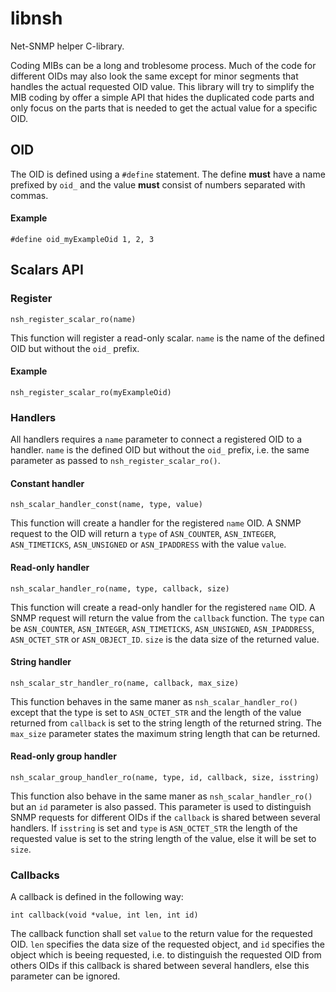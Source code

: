 # libnsh
Net-SNMP helper C-library.

Coding MIBs can be a long and troblesome process. Much of the code for
different OIDs may also look the same except for minor segments that handles
the actual requested OID value. This library will try to simplify the MIB coding
by offer a simple API that hides the duplicated code parts and only focus on the
parts that is needed to get the actual value for a specific OID.

## OID

The OID is defined using a `#define` statement. The define **must** have a name
prefixed by `oid_` and the value **must** consist of numbers separated with
commas.

#### Example
    #define oid_myExampleOid 1, 2, 3

## Scalars API

### Register
    nsh_register_scalar_ro(name)

This function will register a read-only scalar. `name` is the name of the
defined OID but without the `oid_` prefix.

#### Example
    nsh_register_scalar_ro(myExampleOid)

### Handlers
All handlers requires a `name` parameter to connect a registered OID to a
handler. `name` is the defined OID but without the `oid_` prefix, i.e. the
same parameter as passed to `nsh_register_scalar_ro()`.

#### Constant handler
    nsh_scalar_handler_const(name, type, value)

This function will create a handler for the registered `name` OID. A SNMP
request to the OID will return a `type` of `ASN_COUNTER`, `ASN_INTEGER`,
`ASN_TIMETICKS`, `ASN_UNSIGNED` or `ASN_IPADDRESS` with the value `value`.

#### Read-only handler
    nsh_scalar_handler_ro(name, type, callback, size)

This function will create a read-only handler for the registered `name` OID. A
SNMP request will  return the value from the `callback` function. The `type` can
be `ASN_COUNTER`, `ASN_INTEGER`, `ASN_TIMETICKS`, `ASN_UNSIGNED`,
`ASN_IPADDRESS`, `ASN_OCTET_STR` or `ASN_OBJECT_ID`. `size` is the data size of
the returned value.

#### String handler
    nsh_scalar_str_handler_ro(name, callback, max_size)

This function behaves in the same maner as `nsh_scalar_handler_ro()` except that
the type is set to `ASN_OCTET_STR` and the length of the value returned from
`callback` is set to the string length of the returned string. The `max_size`
parameter states the maximum string length that can be returned.

#### Read-only group handler
    nsh_scalar_group_handler_ro(name, type, id, callback, size, isstring)

This function also behave in the same maner as `nsh_scalar_handler_ro()` but an
`id` parameter is also passed. This parameter is used to distinguish SNMP
requests for different OIDs if the `callback` is shared between several
handlers. If `isstring` is set and `type` is `ASN_OCTET_STR` the length of the
requested value is set to the string length of the value, else it will be set to
`size`.

### Callbacks
A callback is defined in the following way:

    int callback(void *value, int len, int id)

The callback function shall set `value` to the return value for the requested
OID. `len` specifies the data size of the requested object, and `id` specifies
the object which is beeing requested, i.e. to distinguish the requested OID from
others OIDs if this callback is shared between several handlers, else this
parameter can be ignored.
